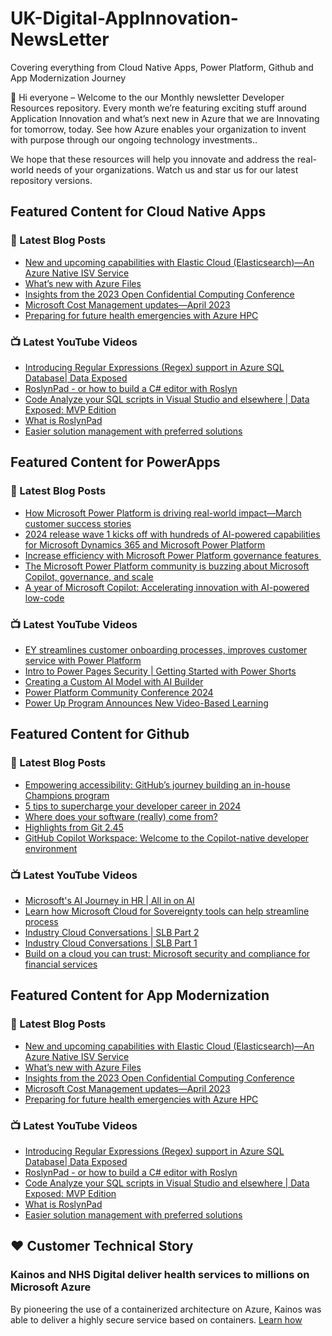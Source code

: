 # UK-Digital-AppInnovation-NewsLetter

Covering everything from Cloud Native Apps, Power Platform, Github and App Modernization Journey

👋 Hi everyone – Welcome to the our Monthly newsletter Developer Resources repository. Every month we’re featuring exciting stuff around Application Innovation and what’s next new in Azure that we are Innovating for tomorrow, today. See how Azure enables your organization to invent with purpose through our ongoing technology investments..


We hope that these resources will help you innovate and address the real-world needs of your organizations. Watch us and star us for our latest repository versions.

## Featured Content for Cloud Native Apps


### 📝 Latest Blog Posts

    
<!-- BLOGCNA:START -->
- [New and upcoming capabilities with Elastic Cloud (Elasticsearch)—An Azure Native ISV Service](https://azure.microsoft.com/blog/new-and-upcoming-capabilities-with-elastic-cloud-elasticsearch-an-azure-native-isv-service/)
- [What’s new with Azure Files](https://azure.microsoft.com/blog/what-s-new-with-azure-files/)
- [Insights from the 2023 Open Confidential Computing Conference](https://azure.microsoft.com/blog/insights-from-the-2023-open-confidential-computing-conference/)
- [Microsoft Cost Management updates—April 2023](https://azure.microsoft.com/blog/microsoft-cost-management-updates-april-2023/)
- [Preparing for future health emergencies with Azure HPC ](https://azure.microsoft.com/blog/preparing-for-future-health-emergencies-with-azure-hpc/)
<!-- BLOGCNA:END -->

### 📺 Latest YouTube Videos

 
<!-- YOUTUBECNA:START -->
- [Introducing Regular Expressions &lpar;Regex&rpar; support in Azure SQL Database| Data Exposed](https://www.youtube.com/watch?v=CRRCp-2JT-w)
- [RoslynPad - or how to build a C# editor with Roslyn](https://www.youtube.com/watch?v=vGYG8vkrlyk)
- [Code Analyze your SQL scripts in Visual Studio and elsewhere | Data Exposed: MVP Edition](https://www.youtube.com/watch?v=lzoZNNZ-qNo)
- [What is RoslynPad](https://www.youtube.com/watch?v=ffbW9w-SKgY)
- [Easier solution management with preferred solutions](https://www.youtube.com/watch?v=ebguxyJ_t5I)
<!-- YOUTUBECNA:END -->

##  Featured Content for PowerApps
### 📝 Latest Blog Posts
<!-- BLOGPOWER:START -->
- [How Microsoft Power Platform is driving real-world impact—March customer success stories](https://www.microsoft.com/en-us/power-platform/blog/2024/04/18/how-microsoft-power-platform-is-driving-real-world-impact-march-customer-success-stories/)
- [2024 release wave 1 kicks off with hundreds of AI-powered capabilities for Microsoft Dynamics 365 and Microsoft Power Platform](https://cloudblogs.microsoft.com/dynamics365/bdm/2024/04/10/2024-release-wave-1-kicks-off-with-hundreds-of-ai-powered-capabilities-for-microsoft-dynamics-365-and-microsoft-power-platform/)
- [Increase efficiency with Microsoft Power Platform governance features ](https://www.microsoft.com/en-us/power-platform/blog/2024/04/04/increase-efficiency-with-microsoft-power-platform-governance-features/)
- [The Microsoft Power Platform community is buzzing about Microsoft Copilot, governance, and scale](https://www.microsoft.com/en-us/power-platform/blog/2024/03/28/the-microsoft-power-platform-community-is-buzzing-about-microsoft-copilot-governance-and-scale/)
- [A year of Microsoft Copilot: Accelerating innovation with AI-powered low-code](https://www.microsoft.com/en-us/power-platform/blog/2024/03/26/a-year-of-microsoft-copilot-accelerating-innovation-with-ai-powered-low-code/)
<!-- BLOGPOWER:END -->
 ### 📺 Latest YouTube Videos
    
<!-- YOUTUBEPOWER:START -->
- [EY streamlines customer onboarding processes, improves customer service with Power Platform](https://www.youtube.com/watch?v=wyzggtvNCPk)
- [Intro to Power Pages Security | Getting Started with Power Shorts](https://www.youtube.com/watch?v=ojAll5jmxss)
- [Creating a Custom AI Model with AI Builder](https://www.youtube.com/watch?v=PL6f4SDoGDA)
- [Power Platform Community Conference 2024](https://www.youtube.com/watch?v=aIpTb1Wpkkk)
- [Power Up Program Announces New Video-Based Learning](https://www.youtube.com/watch?v=KwTT_C9PM2c)
<!-- YOUTUBEPOWER:END -->

##  Featured Content for Github
### 📝 Latest Blog Posts
<!-- BLOGGITHUB:START -->
- [Empowering accessibility: GitHub&#8217;s journey building an in-house Champions program](https://github.blog/2024-05-01-empowering-accessibility-githubs-journey-building-an-in-house-champions-program/)
- [5 tips to supercharge your developer career in 2024](https://github.blog/2024-05-01-5-tips-to-supercharge-your-developer-career-in-2024/)
- [Where does your software (really) come from?](https://github.blog/2024-04-30-where-does-your-software-really-come-from/)
- [Highlights from Git 2.45](https://github.blog/2024-04-29-highlights-from-git-2-45/)
- [GitHub Copilot Workspace: Welcome to the Copilot-native developer environment](https://github.blog/2024-04-29-github-copilot-workspace/)
<!-- BLOGGITHUB:END -->
### 📺 Latest YouTube Videos
<!-- YOUTUBEGITHUB:START -->
- [Microsoft&#39;s AI Journey in HR | All in on AI](https://www.youtube.com/watch?v=ffrmZhT3BJA)
- [Learn how Microsoft Cloud for Sovereignty tools can help streamline process](https://www.youtube.com/watch?v=fbq3EfDIfX4)
- [Industry Cloud Conversations | SLB Part 2](https://www.youtube.com/watch?v=uvc2xhJNsn4)
- [Industry Cloud Conversations | SLB Part 1](https://www.youtube.com/watch?v=yssdcLSDMkw)
- [Build on a cloud you can trust: Microsoft security and compliance for financial services](https://www.youtube.com/watch?v=vdfhxuWOSlQ)
<!-- YOUTUBEGITHUB:END -->
##  Featured Content for App Modernization
### 📝 Latest Blog Posts
<!-- BLOGAPPMOD:START -->
- [New and upcoming capabilities with Elastic Cloud (Elasticsearch)—An Azure Native ISV Service](https://azure.microsoft.com/blog/new-and-upcoming-capabilities-with-elastic-cloud-elasticsearch-an-azure-native-isv-service/)
- [What’s new with Azure Files](https://azure.microsoft.com/blog/what-s-new-with-azure-files/)
- [Insights from the 2023 Open Confidential Computing Conference](https://azure.microsoft.com/blog/insights-from-the-2023-open-confidential-computing-conference/)
- [Microsoft Cost Management updates—April 2023](https://azure.microsoft.com/blog/microsoft-cost-management-updates-april-2023/)
- [Preparing for future health emergencies with Azure HPC ](https://azure.microsoft.com/blog/preparing-for-future-health-emergencies-with-azure-hpc/)
<!-- BLOGAPPMOD:END -->
### 📺 Latest YouTube Videos
<!-- YOUTUBEAPPMOD:START -->
- [Introducing Regular Expressions &lpar;Regex&rpar; support in Azure SQL Database| Data Exposed](https://www.youtube.com/watch?v=CRRCp-2JT-w)
- [RoslynPad - or how to build a C# editor with Roslyn](https://www.youtube.com/watch?v=vGYG8vkrlyk)
- [Code Analyze your SQL scripts in Visual Studio and elsewhere | Data Exposed: MVP Edition](https://www.youtube.com/watch?v=lzoZNNZ-qNo)
- [What is RoslynPad](https://www.youtube.com/watch?v=ffbW9w-SKgY)
- [Easier solution management with preferred solutions](https://www.youtube.com/watch?v=ebguxyJ_t5I)
<!-- YOUTUBEAPPMOD:END -->


## ♥️ Customer Technical Story 

### Kainos and NHS Digital deliver health services to millions on Microsoft Azure

By pioneering the use of a containerized architecture on Azure, Kainos was able to deliver a highly secure service based on containers. [Learn how](https://customers.microsoft.com/en-us/story/1368348549535774520-kainos-and-nhs-digital-deliver-health-services-to-millions-on-microsoft-azure)


